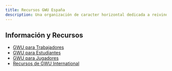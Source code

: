 ```yaml
---
title: Recursos GWU España
description: Una organización de caracter horizontal dedicada a reivindicar los derechos de los trabajadores en la industria de los videojuegos
---
```


## Información y Recursos

<ul class="fa-ul">
    <li><a href="/files/trabajadores.pdf"><i class="fas fa-file-alt"></i>GWU para Trabajadores</a></li>
    <li><a href="/files/estudiantes.pdf"><i class="fas fa-file-alt"></i>GWU para Estudiantes</a></li>
    <li><a href="/files/jugadores.pdf"><i class="fas fa-file-alt"></i>GWU para Jugadores</a></li>
    <li><a href="https://www.gameworkersunite.org/resources"><i class="fas fa-passport"></i>Recursos de GWU International</a></li>
</ul>
